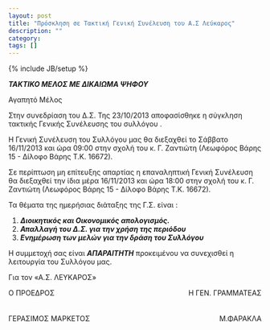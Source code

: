 ```yaml
---
layout: post
title: "Πρόσκληση σε Τακτική Γενική Συνέλευση του Α.Σ Λεύκαρος"
description: ""
category: 
tags: []
---
```

{% include JB/setup %}

**_ΤΑΚΤΙΚΟ ΜΕΛΟΣ ΜΕ ΔΙΚΑΙΩΜΑ ΨΗΦΟΥ_**


Αγαπητό Μέλος

Στην συνεδρίαση του Δ.Σ. Της 23/10/2013 αποφασίσθηκε η σύγκληση τακτικής Γενικής Συνέλευσης του συλλόγου .

Η Γενική Συνέλευση του Συλλόγου μας θα διεξαχθεί το Σάββατο 16/11/2013 και ώρα 09:00 στην σχολή του κ. Γ. Ζαντιώτη (Λεωφόρος Βάρης 15 - Δίλοφο Βάρης Τ.Κ. 16672).

Σε περίπτωση μη επίτευξης απαρτίας η επαναληπτική Γενική Συνέλευση θα διεξαχθεί την ίδια μέρα 16/11/2013 και ώρα 18:00 στην σχολή του κ. Γ. Ζαντιώτη (Λεωφόρος Βάρης 15 - Δίλοφο Βάρης Τ.Κ. 16672).
               
Τα θέματα της ημερήσιας διάταξης της Γ.Σ. είναι :
1. **_Διοικητικός και Οικονομικός απολογισμός._**
1. **_Απαλλαγή του Δ.Σ. για την χρήση της περιόδου_** 
1. **_Ενημέρωση των μελών για την δράση του Συλλόγου_**

Η συμμετοχή σας είναι **_ΑΠΑΡΑΙΤΗΤΗ_** προκειμένου να συνεχισθεί η λειτουργία του Συλλόγου μας. 

Για τον «Α.Σ. ΛΕΥΚΑΡΟΣ»
<div style="float: left;">
Ο ΠΡΟΕΔΡΟΣ
<br>
<br>
<br>
ΓΕΡΑΣΙΜΟΣ ΜΑΡΚΕΤΟΣ	
</div>
<div style="float: right;" align="right">
Η ΓΕΝ. ΓΡΑΜΜΑΤΕΑΣ
<br>
<br>
<br>
Μ.ΦΑΡΑΚΛΑ
</div>
